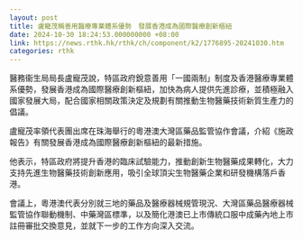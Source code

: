 ```yaml
---
layout: post
title: 盧寵茂稱善用醫療專業體系優勢　發展香港成為國際醫療創新樞紐
date: 2024-10-30 18:24:53.000000000 +08:00
link: https://news.rthk.hk/rthk/ch/component/k2/1776895-20241030.htm
categories: rthk
---
```


醫務衞生局局長盧寵茂說，特區政府銳意善用「一國兩制」制度及香港醫療專業體系優勢，發展香港成為國際醫療創新樞紐，加快為病人提供先進診療，並積極融入國家發展大局，配合國家相關政策決定及規劃有關推動生物醫藥技術新質生產力的倡議。

盧寵茂率領代表團出席在珠海舉行的粵港澳大灣區藥品監管協作會議，介紹《施政報告》有關發展香港成為國際醫療創新樞紐的最新措施。

他表示，特區政府將提升香港的臨床試驗能力，推動創新生物醫藥成果轉化，大力支持先進生物醫藥技術創新應用，吸引全球頂尖生物醫藥企業和研發機構落戶香港。

會議上，粵港澳代表分別就三地的藥品及醫療器械規管現況、大灣區藥品醫療器械監管協作聯動機制、中藥灣區標準，以及簡化港澳已上市傳統口服中成藥內地上市註冊審批交換意見，並就下一步的工作方向深入交流。
